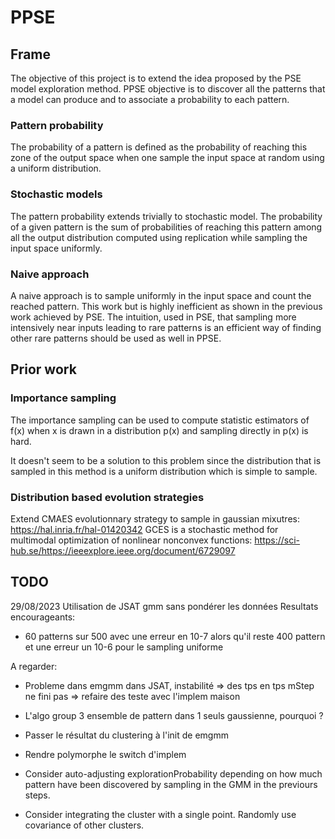 

# PPSE


## Frame

The objective of this project is to extend the idea proposed by the PSE model exploration method. PPSE objective is to discover all the patterns that a model can produce and to associate a probability to each pattern.

### Pattern probability

The probability of a pattern is defined as the probability of reaching this zone of the output space when one sample the input space at random using a uniform distribution.

### Stochastic models

The pattern probability extends trivially to stochastic model. The probability of a given pattern is the sum of probabilities of reaching this pattern among all the output distribution computed using replication while sampling the input space uniformly.

### Naive approach

A naive approach is to sample uniformly in the input space and count the reached pattern. This work but is highly inefficient as shown in the previous work achieved by PSE. The intuition, used in PSE, that sampling more intensively near inputs leading to rare patterns is an efficient way of finding other rare patterns should be used as well in PPSE. 

## Prior work

### Importance sampling

The importance sampling can be used to compute statistic estimators of f(x) when x is drawn in a distribution p(x) and sampling directly in p(x) is hard.

It doesn't seem to be a solution to this problem since the distribution that is sampled in this method is a uniform distribution which is simple to sample.

### Distribution based evolution strategies

Extend CMAES evolutionnary strategy to sample in gaussian mixutres: https://hal.inria.fr/hal-01420342
GCES  is  a  stochastic  method  for  multimodal  optimization  of  nonlinear  nonconvex functions: https://sci-hub.se/https://ieeexplore.ieee.org/document/6729097

## TODO

29/08/2023
  Utilisation de JSAT gmm sans pondérer les données
  Resultats encourageants:
   * 60 patterns sur 500 avec une erreur en 10-7 alors qu'il reste 400 pattern et une erreur un 10-6 pour le sampling uniforme
 
  A regarder:
   * Probleme dans emgmm dans JSAT, instabilité => des tps en tps mStep ne fini pas => refaire des teste avec l'implem maison
   * L'algo group 3 ensemble de pattern dans 1 seuls gaussienne, pourquoi ?
   * Passer le résultat du clustering à l'init de emgmm
   * Rendre polymorphe le switch d'implem


* Consider auto-adjusting explorationProbability depending on how much pattern have been discovered by sampling in the GMM in the previours steps.
* Consider integrating the cluster with a single point. Randomly use covariance of other clusters.